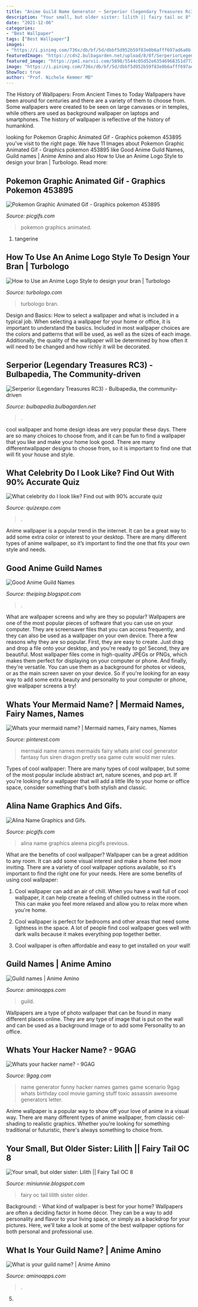 ```yaml
---
title: "Anime Guild Name Generator ~ Serperior (legendary Treasures Rc3)"
description: "Your small, but older sister: lilith || fairy tail oc 8"
date: "2021-12-06"
categories:
- "Best Wallpaper"
tags: ["Best Wallpaper"]
images:
- "https://i.pinimg.com/736x/db/bf/5d/dbbf5d952b59f83e0b6afff697ad6a0b--mermaid-names-ariel-mermaid.jpg"
featuredImage: "https://cdn2.bulbagarden.net/upload/8/8f/SerperiorLegendaryTreasuresRC3.jpg"
featured_image: "https://pm1.narvii.com/5898/5544c05d52e63546968351d7726a643e92144e7a_hq.jpg"
image: "https://i.pinimg.com/736x/db/bf/5d/dbbf5d952b59f83e0b6afff697ad6a0b--mermaid-names-ariel-mermaid.jpg"
ShowToc: true
author: "Prof. Nichole Kemmer MD"
---
```



The History of Wallpapers: From Ancient Times to Today
Wallpapers have been around for centuries and there are a variety of them to choose from. Some wallpapers were created to be seen on large canvases or in temples, while others are used as background wallpaper on laptops and smartphones. The history of wallpaper is reflective of the history of humankind.

	

		
looking for Pokemon Graphic Animated Gif - Graphics pokemon 453895 you've visit to the right page. We have 11 Images about Pokemon Graphic Animated Gif - Graphics pokemon 453895 like Good Anime Guild Names, Guild names | Anime Amino and also How to Use an Anime Logo Style to design your bran | Turbologo. Read more:
		
    
## Pokemon Graphic Animated Gif - Graphics Pokemon 453895

<img loading=lazy src="http://www.picgifs.com/graphics/p/pokemon/graphics-pokemon-453895.jpg" onerror="this.onerror=null;this.src='https://tse1.mm.bing.net/th?id=OIP.uShrL4Lo_cHNDnklSNznqQAAAA&amp;pid=15.1';" alt="Pokemon Graphic Animated Gif - Graphics pokemon 453895">

_Source: picgifs.com_

>pokemon graphics animated. 

	

1. tangerine 

    
## How To Use An Anime Logo Style To Design Your Bran | Turbologo

<img loading=lazy src="https://assets.turbologo.com/blog/en/2021/07/23083922/anime-logo.png" onerror="this.onerror=null;this.src='https://tse1.mm.bing.net/th?id=OIP.tLKxX9DajOjD52N6W2Q2aAHaEV&amp;pid=15.1';" alt="How to Use an Anime Logo Style to design your bran | Turbologo">

_Source: turbologo.com_

>turbologo bran. 

	

Design and Basics: How to select a wallpaper and what is included in a typical job.
When selecting a wallpaper for your home or office, it is important to understand the basics. Included in most wallpaper choices are the colors and patterns that will be used, as well as the sizes of each image. Additionally, the quality of the wallpaper will be determined by how often it will need to be changed and how richly it will be decorated.

    
## Serperior (Legendary Treasures RC3) - Bulbapedia, The Community-driven

<img loading=lazy src="https://cdn2.bulbagarden.net/upload/8/8f/SerperiorLegendaryTreasuresRC3.jpg" onerror="this.onerror=null;this.src='https://tse4.mm.bing.net/th?id=OIP.CwUSk0LpDySVn9ksXrtMuwHaKW&amp;pid=15.1';" alt="Serperior (Legendary Treasures RC3) - Bulbapedia, the community-driven">

_Source: bulbapedia.bulbagarden.net_

>. 

	

cool wallpaper and home design ideas are very popular these days. There are so many choices to choose from, and it can be fun to find a wallpaper that you like and make your home look good. There are many differentwallpaper designs to choose from, so it is important to find one that will fit your house and style.

    
## What Celebrity Do I Look Like? Find Out With 90% Accurate Quiz

<img loading=lazy src="https://www.quizexpo.com/wp-content/uploads/2020/02/cover3-2-1024x576.jpg" onerror="this.onerror=null;this.src='https://tse1.mm.bing.net/th?id=OIP.7XzJilqY9s5H9FBH6JPquAHaEK&amp;pid=15.1';" alt="What celebrity do I look like? Find out with 90% accurate quiz">

_Source: quizexpo.com_

>. 

	

Anime wallpaper is a popular trend in the internet. It can be a great way to add some extra color or interest to your desktop. There are many different types of anime wallpaper, so it’s important to find the one that fits your own style and needs.

    
## Good Anime Guild Names

<img loading=lazy src="https://pm1.narvii.com/5898/5544c05d52e63546968351d7726a643e92144e7a_hq.jpg" onerror="this.onerror=null;this.src='https://tse2.mm.bing.net/th?id=OIP.K_WDF0T_BytlYPeRgYsYJwHaHL&amp;pid=15.1';" alt="Good Anime Guild Names">

_Source: theiping.blogspot.com_

>. 

	

What are wallpaper screens and why are they so popular?
Wallpapers are one of the most popular pieces of software that you can use on your computer. They are screensaver files that you can access frequently, and they can also be used as a wallpaper on your own device. There a few reasons why they are so popular. First, they are easy to create. Just drag and drop a file onto your desktop, and you're ready to go! Second, they are beautiful. Most wallpaper files come in high-quality JPEGs or PNGs, which makes them perfect for displaying on your computer or phone. And finally, they're versatile. You can use them as a background for photos or videos, or as the main screen saver on your device. So if you're looking for an easy way to add some extra beauty and personality to your computer or phone, give wallpaper screens a try!

    
## Whats Your Mermaid Name? | Mermaid Names, Fairy Names, Names

<img loading=lazy src="https://i.pinimg.com/736x/db/bf/5d/dbbf5d952b59f83e0b6afff697ad6a0b--mermaid-names-ariel-mermaid.jpg" onerror="this.onerror=null;this.src='https://tse2.mm.bing.net/th?id=OIP.cEGqHSKLPDX0a0LgR1P4ggHaEy&amp;pid=15.1';" alt="Whats your mermaid name? | Mermaid names, Fairy names, Names">

_Source: pinterest.com_

>mermaid name names mermaids fairy whats ariel cool generator fantasy fun siren dragon pretty sea game cute would mer rules. 

	

Types of cool wallpaper:
There are many types of cool wallpaper, but some of the most popular include abstract art, nature scenes, and pop art. If you're looking for a wallpaper that will add a little life to your home or office space, consider something that's both stylish and classic.

    
## Alina Name Graphics And Gifs.

<img loading=lazy src="http://www.picgifs.com/name-graphics/a/alina/name-graphics-alina-050243.jpg" onerror="this.onerror=null;this.src='https://tse1.mm.bing.net/th?id=OIP.J-pG4g0V9ScSeOSrdfVLsgHaFj&amp;pid=15.1';" alt="Alina Name Graphics and Gifs.">

_Source: picgifs.com_

>alina name graphics aleena picgifs previous. 

	

What are the benefits of cool wallpaper?
Wallpaper can be a great addition to any room. It can add some visual interest and make a home feel more inviting. There are a variety of cool wallpaper options available, so it's important to find the right one for your needs. Here are some benefits of using cool wallpaper: 
1. Cool wallpaper can add an air of chill. When you have a wall full of cool wallpaper, it can help create a feeling of chilled outness in the room. This can make you feel more relaxed and allow you to relax more when you're home. 

2. Cool wallpaper is perfect for bedrooms and other areas that need some lightness in the space. A lot of people find cool wallpaper goes well with dark walls because it makes everything pop together better. 

3. Cool wallpaper is often affordable and easy to get installed on your wall!

    
## Guild Names | Anime Amino

<img loading=lazy src="http://pm1.narvii.com/6103/695a099af00a89dcf939696b928bc482eb404fc2_00.jpg" onerror="this.onerror=null;this.src='https://tse3.mm.bing.net/th?id=OIP.KBNw8l_LmjEUvJniaegpPgAAAA&amp;pid=15.1';" alt="Guild names | Anime Amino">

_Source: aminoapps.com_

>guild. 

	



Wallpapers are a type of photo wallpaper that can be found in many different places online. They are any type of image that is put on the wall and can be used as a background image or to add some Personality to an office.

    
## Whats Your Hacker Name? - 9GAG

<img loading=lazy src="https://images-cdn.9gag.com/photo/aG95YrX_700b.jpg" onerror="this.onerror=null;this.src='https://tse3.mm.bing.net/th?id=OIP.3NBwSiISTfCx_klqi0RQfgAAAA&amp;pid=15.1';" alt="Whats your hacker name? - 9GAG">

_Source: 9gag.com_

>name generator funny hacker names games game scenario 9gag whats birthday cool movie gaming stuff toxic assassin awesome generators letter. 

	

Anime wallpaper is a popular way to show off your love of anime in a visual way. There are many different types of anime wallpaper, from classic cel-shading to realistic graphics. Whether you're looking for something traditional or futuristic, there's always something to choice from.

    
## Your Small, But Older Sister: Lilith || Fairy Tail OC 8

<img loading=lazy src="https://4.bp.blogspot.com/-Hn0vv2wQDW8/U0eIRMT3TKI/AAAAAAAAAbM/l7B3nOA-1Wc/s1600/Luo.Tianyi.full.1535217.jpg" onerror="this.onerror=null;this.src='https://tse4.mm.bing.net/th?id=OIP.4PKBFn8yxIgctofKqudrLAHaLD&amp;pid=15.1';" alt="Your small, but older sister: Lilith || Fairy Tail OC 8">

_Source: miniunnie.blogspot.com_

>fairy oc tail lilith sister older. 

	

Background: - What kind of wallpaper is best for your home?
Wallpapers are often a deciding factor in home décor. They can be a way to add personality and flavor to your living space, or simply as a backdrop for your pictures. Here, we'll take a look at some of the best wallpaper options for both personal and professional use.

    
## What Is Your Guild Name? | Anime Amino

<img loading=lazy src="http://s1.narvii.com/image/dzrthc74tbfradhw3jzengmi7xxqjfir_hq.jpg" onerror="this.onerror=null;this.src='https://tse3.mm.bing.net/th?id=OIP.Yqq-rquEWPeO1gb9nwpn1gHaLH&amp;pid=15.1';" alt="What is your guild name? | Anime Amino">

_Source: aminoapps.com_

>. 

	

5.

